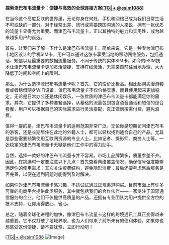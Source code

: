 **探索津巴布韦流量卡：便捷与高效的全球连接方案[[TG💪+ @esim1088](https://t.me/s/esim1088)]**

在当今这个高度互联的世界里，无论你身在何处，手机和网络已成为我们日常生活不可或缺的一部分。对于经常出差、旅行或需要跨国沟通的人来说，拥有一张优质的流量卡显得尤为重要。而津巴布韦流量卡，正以其独特的魅力和实用性，成为越来越多用户的首选。

首先，让我们来了解一下什么是津巴布韦流量卡。简单来说，它是一种专为津巴布韦地区设计的手机SIM卡，用户可以通过这张卡享受当地的移动网络服务，包括通话、短信以及最重要的数据流量服务。不同于传统的实体SIM卡，如今的eSIM技术让津巴布韦流量卡更加灵活便捷，支持在线激活，无需亲自前往当地办理，大大降低了时间和空间上的限制。

那么，为什么选择津巴布韦流量卡呢？首先，它的性价比极高。相比起购买漫游套餐或者租借随身WiFi设备，津巴布韦流量卡不仅价格实惠，而且使用起来更加稳定。无论是日常办公还是休闲娱乐，一张优质的津巴布韦流量卡都能满足你的需求。其次，它提供了多种套餐选择，从基础的流量包到包含语音通话和短信的综合套餐，用户可以根据自己的实际需求进行灵活搭配，真正做到按需付费，避免浪费。

值得一提的是，津巴布韦流量卡的适用范围非常广泛。无论你是短期访问津巴布韦的游客，还是长期居住在此地的外籍人士，都可以轻松找到适合自己的产品。尤其是那些需要频繁使用互联网资源的专业人士，比如记者、摄影师、商务人士等，一张稳定的津巴布韦流量卡无疑是他们工作中的得力助手。

当然，选择一款好的津巴布韦流量卡并不容易。市场上品牌繁多，质量参差不齐。因此，在挑选时一定要注意以下几点：首先查看网络覆盖情况，确保信号强度能够满足你的使用需求；其次关注资费结构，避免隐形消费；最后还要考虑售后服务是否完善，以便在遇到问题时能得到及时解决。

如果你对津巴布韦流量卡感兴趣，不妨试试通过正规渠道购买。目前市面上有许多可靠的电商平台提供此类服务，其中就包括我们的合作伙伴——一家专注于国际通信服务的企业。他们不仅提供高质量的产品，还拥有专业团队为用户提供全方位的技术支持，让你用得放心、省心。

总之，随着全球化进程的加快，像津巴布韦流量卡这样的跨境通讯工具正变得越来越重要。它不仅打破了地域界限，也为人们带来了前所未有的便利体验。如果你也想感受这份便捷，请不要犹豫，立即行动吧！

[[TG💪+ @esim1088](https://t.me/s/esim1088) ![Image](https://i.postimg.cc/4NQfJmqS/Snipaste-2025-05-13-00-14-12.png)]